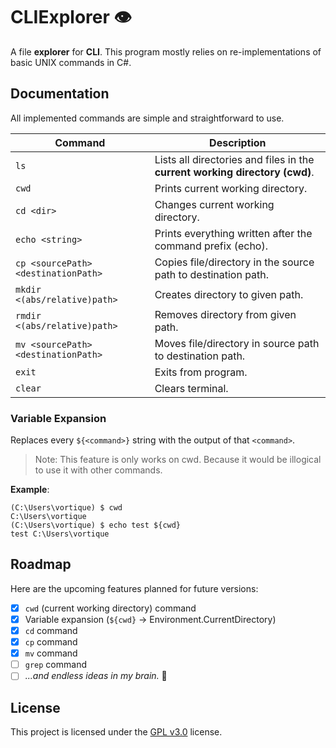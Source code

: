 # CLIExplorer 👁️

A file **explorer** for **CLI**. This program mostly relies on re-implementations of basic UNIX commands in C#.

## Documentation

All implemented commands are simple and straightforward to use.

| Command                             | Description                                                                 |
| ----------------------------------- | --------------------------------------------------------------------------- |
| `ls`                                | Lists all directories and files in the **current working directory (cwd)**. |
| `cwd`                               | Prints current working directory.                                           |
| `cd <dir>`                          | Changes current working directory.                                          |
| `echo <string>`                     | Prints everything written after the command prefix (echo).                  |
| `cp <sourcePath> <destinationPath>` | Copies file/directory in the source path to destination path.               |
| `mkdir <(abs/relative)path>`        | Creates directory to given path.                                            |
| `rmdir <(abs/relative)path>`        | Removes directory from given path.                                          |
| `mv <sourcePath> <destinationPath>` | Moves file/directory in source path to destination path.                    |
| `exit`                              | Exits from program.                                                         |
| `clear`                             | Clears terminal.                                                            |

### Variable Expansion

Replaces every `${<command>}` string with the output of that `<command>`.

> Note: This feature is only works on cwd. Because it would be illogical to use it with other commands.

**Example**:
```commandline
(C:\Users\vortique) $ cwd
C:\Users\vortique
(C:\Users\vortique) $ echo test ${cwd}
test C:\Users\vortique
```

## Roadmap

Here are the upcoming features planned for future versions:

- [x] `cwd` (current working directory) command
- [x] Variable expansion (`${cwd}` -> Environment.CurrentDirectory)
- [x] `cd` command
- [x] `cp` command
- [x] `mv` command
- [ ] `grep` command
- [ ] *...and endless ideas in my brain.* 🚀

## License

This project is licensed under the [GPL v3.0](LICENSE.txt) license.